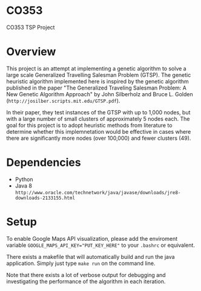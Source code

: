 # CO353
CO353 TSP Project

# Overview

This project is an attempt at implementing a genetic algorithm to solve a large scale Generalized Travelling Salesman Problem (GTSP). The genetic heuristic algorithm implemented here is inspired by the genetic algorithm published in the paper "The Generalized Traveling Salesman Problem: A New Genetic Algorithm Approach" by John Silberholz and Bruce L. Golden (`http://josilber.scripts.mit.edu/GTSP.pdf`).

In their paper, they test instances of the GTSP with up to 1,000 nodes, but with a large number of small clusters of approximately 5 nodes each. The goal for this project is to adopt heuristic methods from literature to determine whether this implemnetation would be effective in cases where there are significantly more nodes (over 100,000) and fewer clusters (49). 

# Dependencies
 + Python
 + Java 8 `http://www.oracle.com/technetwork/java/javase/downloads/jre8-downloads-2133155.html`

 # Setup

 To enable Google Maps API visualization, please add the enviroment variable `GOOGLE_MAPS_API_KEY="PUT_KEY_HERE"` to your `.bashrc` or equivalent.
 
 There exists a makefile that will automatically build and run the java application. Simply just type `make run` on the command line. 
 
 Note that there exists a lot of verbose output for debugging and investigating the performance of the algorithm in each iteration.

<!--
 To run the program without allowing imports simply type `make run` in the command line. To run the program and allow tour imports, simply type `make import` in the command line. To add data to a tour, simply add 49 lines of cities in a row to the file `bestTours.txt`. In addition, they have to be in the format `lat|long|city|county|state` and no new lines be present.
 
  To modify input parameters, Lines 15-20 in GeneticAlgorithm.java can be modified then recompiled. 
-->



